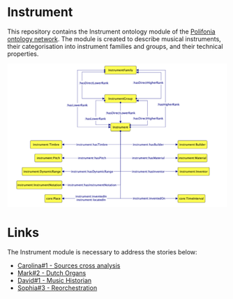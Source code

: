 # Instrument
This repository contains the Instrument ontology module of the [Polifonia ontology network](https://github.com/polifonia-project/ON). The module is created to describe musical instruments, their categorisation into instrument families and groups, and their technical properties.

![instrument module diagram](https://github.com/polifonia-project/instrument/blob/main/instrument-module-diagram.png)

# Links
The Instrument module is necessary to address the stories below:
- [Carolina#1 - Sources cross analysis](https://github.com/polifonia-project/stories/blob/main/Carolina:%20Music%20Historian/Carolina%20-%20Sources%20cross%20analysis.md)
- [Mark#2 - Dutch Organs](https://github.com/polifonia-project/stories/blob/main/Mark:%20Computational%20Musicologist/Mark%232_DutchOrgans.md)
- [David#1 - Music Historian](https://github.com/polifonia-project/stories/blob/main/David:%20Music%20Historian/David%231_MusicHistorian.md)
- [Sophia#3 - Reorchestration](https://github.com/polifonia-project/stories/blob/main/Sophia:\%20Musicologist/Sophia\%233_Reorchestration.md)
